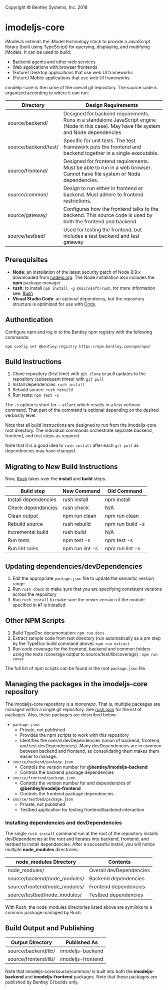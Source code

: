 ﻿Copyright © Bentley Systems, Inc. 2018
# imodeljs-core

iModelJs extends the iModel technology stack to provide a JavaScript library (built using TypeScript) for querying, displaying, and modifying iModels.
It can be used to build:

* Backend agents and other web services
* Web applications with browser frontends
* (Future) Desktop applications that use web UI frameworks
* (Future) Mobile applications that use web UI frameworks

imodeljs-core is the name of the overall git repository.
The source code is organized according to where it can run:

| Directory            | Design Requirements |
|----------------------|---------------------|
| source/backend/      | Designed for backend requirements. Runs in a standalone JavaScript engine (Node in this case). May have file system and Node dependencies  |
| source/backend/test/ | Specific for unit tests. The test framework puts the frontend and backend together in a single executable. |
| source/frontend/     | Designed for frontend requirements. Must be able to run in a web browser. Cannot have file system or Node dependencies. |
| source/common/       | Design to run either in frontend or backend. Must adhere to frontend restrictions. |
| source/gateway/      | Configures how the frontend talks to the backend. This source code is used by both the frontend and backend. |
| source/testbed/      | Used for testing the frontend, but includes a test backend and test gateway |

## Prerequisites

* **Node**: an installation of the latest security patch of Node 8.9.x downloaded from [nodejs.org](https://nodejs.org/en/). The Node installation also includes the **npm** package manager.
* **rush**: to install `npm install -g @microsoft/rush`, for more information see: [Rush](https://github.com/Microsoft/web-build-tools/wiki/Rush)
* **Visual Studio Code**: an optional dependency, but the repository structure is optimized for use with [Code](https://code.visualstudio.com/).

## Authentication

Configure npm and log in to the Bentley npm registry with the following commands:
```
npm config set @bentley:registry https://npm.bentley.com/npm/npm/
```

## Build Instructions

1. Clone repository (first time) with `git clone` or pull updates to the repository (subsequent times) with `git pull`
2. Install dependencies: `rush install`
3. Rebuild source: `rush rebuild`
4. Run tests: `npm test -s`

The `-s` option is short for `--silent` which results in a less verbose command.
That part of the command is optional depending on the desired verbosity level.

Note that all build instructions are designed to run from the imodeljs-core root directory.
The individual commands orchestrate separate backend, frontend, and test steps as required.

Note that it is a good idea to `rush install` after each `git pull` as dependencies may have changed.

## Migrating to New Build Instructions

Now, [Rush](https://github.com/Microsoft/web-build-tools/wiki/Rush) takes over the **install** and **build** steps.

| Build step           | New Command      | Old Command      |
|----------------------|------------------|------------------|
| Install dependencies | rush install     | npm install      |
| Check dependencies   | rush check       | N/A              |
| Clean output         | npm run clean    | npm run clean    |
| Rebuild source       | rush rebuild     | npm run build -s |
| Incremental build    | rush build       | N/A              |
| Run tests            | npm test -s      | npm test -s      |
| Run lint rules       | npm run lint -s  | npm run lint -s  |

## Updating dependencies/devDependencies

1. Edit the appropriate `package.json` file to update the semantic version range
2. Run `rush check` to make sure that you are specifying consistent versions across the repository
3. Run `rush install` to make sure the newer version of the module specified in #1 is installed

## Other NPM Scripts

1. Build TypeDoc documentation: `npm run docs`
2. Extract sample code from test directory (run automatically as a *pre* step by the TypeDoc build command above): `npm run extract`
3. Run code coverage for the frontend, backend and common folders using the tests (coverage output to source/test/lib/coverage) : `npm run cover`

The full list of npm scripts can be found in the root `package.json` file.

## Managing the packages in the imodeljs-core repository

The imodeljs-core repository is a *monorepo*.
That is, multiple packages are managed within a single git repository.
See [rush.json](./rush.json) for the list of packages.
Also, these packages are described below:

* `package.json`
  * Private, not published
  * Provides the npm scripts to work with this repository
  * Identifies the overall devDependencies (union of backend, frontend, and test devDependencies). Many devDependencies are in common between backend and frontend, so consolidating them makes them easier to manage.
* `source/backend/package.json`
  * Controls the version number for **@bentley/imodeljs-backend**
  * Controls the backend package dependencies
* `source/frontend/package.json`
  * Controls the version number for and dependencies of **@bentley/imodeljs-frontend**
  * Controls the frontend package dependencies
* `source/testbed/package.json`
  * Private, not published
  * Testbed application for testing frontend/backend interaction

### Installing dependencies and devDependencies

The single `rush install` command run at the root of the repository installs devDependencies at the root and iterates into backend, frontend, and testbed to install dependencies.
After a successful install, you will notice multiple **node_modules** directories:

| node_modules Directory        | Contents                |
|-------------------------------|-------------------------|
| node_modules/                 | Overall devDependencies |
| source/backend/node_modules/  | Backend dependencies    |
| source/frontend/node_modules/ | Frontend dependencies   |
| source/testbed/node_modules/  | Testbed dependencies    |

With Rush, the node_modules directories listed above are symlinks to a *common* package managed by Rush.


## Build Output and Publishing

| Output Directory     | Published As      |
|----------------------|-------------------|
| source/backend/lib/  | imodeljs-backend  |
| source/frontend/lib/ | imodeljs-frontend |

Note that imodeljs-core/source/common/ is built into both the **imodeljs-backend** and **imodeljs-frontend** packages.
Note that these packages are published by Bentley CI builds only.
